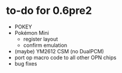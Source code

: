 # to-do for 0.6pre2

- POKEY
- Pokémon Mini
  - register layout
  - confirm emulation
- (maybe) YM2612 CSM (no DualPCM)
- port op macro code to all other OPN chips
- bug fixes